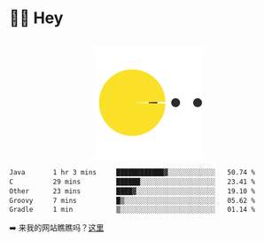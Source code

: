 
# 👋🏻 Hey
<div align="center">
	<br>
	<img src="https://raw.githubusercontent.com/Aniket965/Aniket965/master/pacman.svg?sanitize=true" width="200" height="200">
	<br>
</div>

<!--START_SECTION:waka-->

```txt
Java       1 hr 3 mins     ████████████▓░░░░░░░░░░░░   50.74 %
C          29 mins         ██████░░░░░░░░░░░░░░░░░░░   23.41 %
Other      23 mins         ████▓░░░░░░░░░░░░░░░░░░░░   19.10 %
Groovy     7 mins          █▒░░░░░░░░░░░░░░░░░░░░░░░   05.62 %
Gradle     1 min           ▒░░░░░░░░░░░░░░░░░░░░░░░░   01.14 %
```

<!--END_SECTION:waka-->

 ➡️  来我的网站瞧瞧吗？[这里](https://www.shaolongfei.com)
